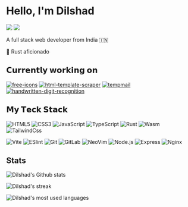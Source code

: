 # Hello, I'm Dilshad

[![](https://img.shields.io/badge/-@DilshadIsHere-%231DA1F2?style=flat-square&logo=twitter&logoColor=ffffff)](https://twitter.com/DilshadIsHere)
[![](https://img.shields.io/badge/-@a-rustacean-%23181717?style=flat-square&logo=github)](https://github.com/a-rustacean)

A full stack web developer from India 🇮🇳

🦀 Rust aficionado

## 𝗖𝘂𝗿𝗿𝗲𝗻𝘁𝗹𝘆 𝘄𝗼𝗿𝗸𝗶𝗻𝗴 𝗼𝗻

[![free-icons](https://svg.bookmark.style/api?url=https://github.com/free-icons/free-icons&mode=light&style=horizontal)](https://github.com/free-icons/free-icons)
[![html-template-scraper](https://svg.bookmark.style/api?url=https://github.com/a-rustacean/html-template-scraper&mode=dark&style=horizontal)](https://github.com/a-rustacean/html-template-scraper)
[![tempmail](https://svg.bookmark.style/api?url=https://github.com/a-rustacean/tempmail&mode=light&style=horizontal)](https://github.com/a-rustacean/tempmail)
[![handwritten-digit-recognition](https://svg.bookmark.style/api?url=https://github.com/a-rustacean/handwritten-digit-recognition&mode=dark&style=horizontal)](https://github.com/a-rustacean/handwritten-digit-recognition)

## 𝗠𝘆 𝗧𝗲𝗰𝗸 𝗦𝘁𝗮𝗰𝗸

![HTML5](https://img.shields.io/badge/-HTML5-%23E44D27?style=flat-square&logo=html5&logoColor=ffffff)
![CSS3](https://img.shields.io/badge/-CSS3-%231572B6?style=flat-square&logo=css3)
![JavaScript](https://img.shields.io/badge/-JavaScript-%23F7DF1C?style=flat-square&logo=javascript&logoColor=000000&labelColor=%23F7DF1C&color=%23FFCE5A)
![TypeScript](https://img.shields.io/badge/-TypeScript-007ACC?style=flat-square&logo=typescript&logoColor=white)
![Rust](https://img.shields.io/badge/-Rust-%232c3e50?style=flat-square&logo=rust)
![Wasm](https://img.shields.io/badge/-Wasm-%23282C34?style=flat-square&logo=webassembly)
![TailwindCss](https://img.shields.io/badge/-TailwindCss-%231a202c?style=flat-square&logo=tailwind-css)

![Vite](https://img.shields.io/badge/-Vite-%23646CFF?style=flat-square&logo=vite&logoColor=ffffff)
![ESlint](https://img.shields.io/badge/-ESLint-%234B32C3?style=flat-square&logo=eslint)
![Git](https://img.shields.io/badge/-Git-%23F05032?style=flat-square&logo=git&logoColor=%23ffffff)
![GitLab](https://img.shields.io/badge/-GitLab-FCA121?style=flat-square&logo=gitlab)
![NeoVim](https://img.shields.io/badge/NeoVim-%2357A143.svg?style=flat-square&logo=neovim&logoColor=ffffff)
![Node.js](https://img.shields.io/badge/-Nodejs-%2358bf28?style=flat-square&logo=node.js&logoColor=000000)
![Express](https://img.shields.io/badge/-Express-%23232622?style=flat-square&logo=express&logoColor=ffffff)
![Nginx](https://img.shields.io/badge/-Nginx-%23232622?style=flat-square&logo=nginx&logoColor=49ab1b)

## Stats

![Dilshad's Github stats](https://github-readme-stats.vercel.app/api?username=a-rustacean&show_icons=true&theme=dracula)

![Dilshad's streak](https://github-readme-streak-stats.herokuapp.com?user=a-rustacean&theme=dracula)

![Dilshad's most used languages](https://github-readme-stats.vercel.app/api/top-langs/?username=a-rustacean&theme=dracula)
